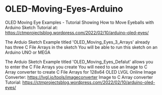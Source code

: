 # OLED-Moving-Eyes-Arduino
OLED Moving Eye Examples - Tutorial Showing How to Move Eyeballs with Arduino Sketch
Tutorial at: https://ctmprojectsblog.wordpress.com/2022/02/10/arduino-oled-eyes/

The Arduio Sketch Example titled 'OLED_Moving_Eyes_3_Arrays' already has three C File Arrays in the sketch
You will be able to run this sketch on an Arduino UNO or MEGA

The Arduio Sketch Example titled 'OLED_Moving_Eyes_Defalut' allows you to enter the C File Arrays you create
You will need to use an Image to C Array converter to create C File Arrays for 128x64 OLED
LVGL Online Image Converter: https://lvgl.io/tools/imageconverter
Image to C Array converter Tutorial: https://ctmprojectsblog.wordpress.com/2022/02/10/arduino-oled-eyes/
